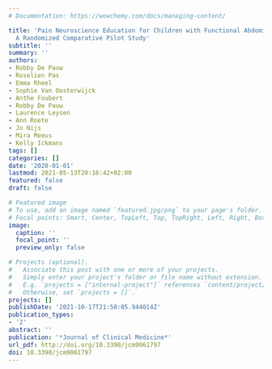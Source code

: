 ```yaml
---
# Documentation: https://wowchemy.com/docs/managing-content/

title: 'Pain Neuroscience Education for Children with Functional Abdominal Pain Disorders:
  A Randomized Comparative Pilot Study'
subtitle: ''
summary: ''
authors:
- Robby De Pauw
- Roselien Pas
- Emma Rheel
- Sophie Van Oosterwijck
- Anthe Foubert
- Robby De Pauw
- Laurence Leysen
- Ann Roete
- Jo Nijs
- Mira Meeus
- Kelly Ickmans
tags: []
categories: []
date: '2020-01-01'
lastmod: 2021-05-13T20:16:42+02:00
featured: false
draft: false

# Featured image
# To use, add an image named `featured.jpg/png` to your page's folder.
# Focal points: Smart, Center, TopLeft, Top, TopRight, Left, Right, BottomLeft, Bottom, BottomRight.
image:
  caption: ''
  focal_point: ''
  preview_only: false

# Projects (optional).
#   Associate this post with one or more of your projects.
#   Simply enter your project's folder or file name without extension.
#   E.g. `projects = ["internal-project"]` references `content/project/deep-learning/index.md`.
#   Otherwise, set `projects = []`.
projects: []
publishDate: '2021-10-17T21:50:05.944014Z'
publication_types:
- '2'
abstract: ''
publication: '*Journal of Clinical Medicine*'
url_pdf: http://doi.org/10.3390/jcm9061797
doi: 10.3390/jcm9061797
---
```

